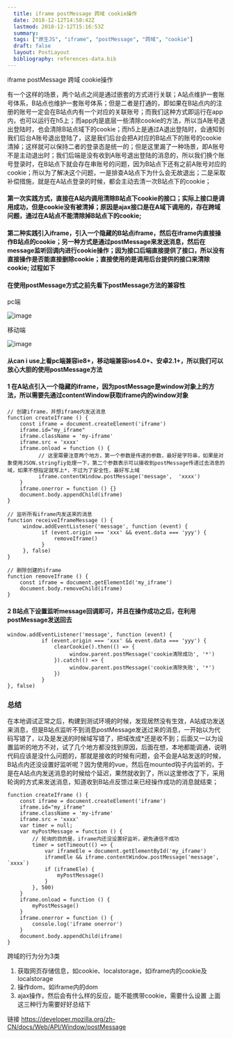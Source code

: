 ```yaml
---
  title: iframe postMessage 跨域 cookie操作
  date: 2018-12-12T14:58:42Z
  lastmod: 2018-12-12T15:16:53Z
  summary: 
  tags: ["原生JS", "iframe", "postMessage", "跨域", "cookie"]
  draft: false
  layout: PostLayout
  bibliography: references-data.bib
---
```


iframe postMessage 跨域 cookie操作

有一个这样的场景，两个站点之间是通过嵌套的方式进行关联；A站点维护一套账号体系，B站点也维护一套账号体系；但是二者是打通的，即如果在B站点内的注册的账号一定会在B站点内有一个对应的关联账号；而我们这种方式即运行在app内，也可以运行在h5上；而app内是底层一些清除cookie的方法，所以当A账号退出登陆时，也会清除B站点域下的cookie；而h5上是通过A退出登陆时，会通知到我们后台A账号退出登陆了，这是我们后台会把A对应的B站点下的账号的cookie清掉；这样就可以保持二者的登录态是统一的；但是这里漏了一种场景，即A账号不是主动退出时；我们后端是没有收到A账号退出登陆的消息的，所以我们换个账号登录时，在B站点下就会存在串账号的问题，因为B站点下还有之前A账号对应的cookie；所以为了解决这个问题，一是排查A站点下为什么会无故退出；二是采取补偿措施，就是在A站点登录的时候，都会主动去清一次B站点下的cookie；

#### 第一次实践方式，直接在A站内调用清除B站点下cookie的接口；实际上接口是调用成功，但是cookie没有被清掉；原因是ajax接口是在A域下调用的，存在跨域问题，通过在A站点不能清除掉B站点下的cookie;

#### 第二种实践引入iframe，引入一个隐藏的B站点iframe，然后在iframe内直接操作B站点的cookie；另一种方式是通过postMessage来发送消息，然后在message监听回调内进行cookie操作；因为接口后端直接提供了接口，所以没有直接操作是否能直接删除cookie；直接使用的是调用后台提供的接口来清除cookie; 过程如下

#### 在使用postMessage方式之前先看下postMessage方法的兼容性

pc端

![image](https://user-images.githubusercontent.com/20950813/49878265-1b1dfb80-fe62-11e8-887f-6aec5691d86d.png)

移动端

![image](https://user-images.githubusercontent.com/20950813/49878304-34bf4300-fe62-11e8-8773-3480376f37ce.png)

#### 从can i use上看pc端兼容ie8+，移动端兼容ios4.0+、安卓2.1+，所以我们可以放心大胆的使用postMessage方法

#### 1 在A站点引入一个隐藏的iframe，因为postMessage是window对象上的方法，所以需要先通过contentWindow获取iframe内的window对象

```
// 创建iframe，并想iframe内发送消息
function createIframe () {
    const iframe = document.createElement('iframe')
    iframe.id="my_iframe"
    iframe.className = 'my-iframe'
    iframe.src = 'xxxx'
    iframe.onload = function () {
          // 这里需要注意两个地方，第一个参数是传递的参数，最好是字符串，如果是对象使用JSON.stringfiy处理一下，第二个参数表示可以接收到postMessage传递过去消息的域，如果不想指定就写上*，不过为了安全性，最好写上域
          iframe.contentWindow.postMessage('message',  'xxxx')
    }
    iframe.onerror = function () {}
    document.body.appendChild(iframe)
}

// 监听所有iframe内发送来的消息
function receiveIframeMessage () {
     window.addEventListener('message', function (event) {
           if (event.origin === 'xxx' && event.data === 'yyy') {
               removeIframe()
           }
     }, false)
}

// 删除创建的iframe
function removeIframe () {
    const iframe = document.getElementId('my_iframe')
    document.body.removeChild(iframe)
}
```

#### 2 B站点下设置监听message回调即可，并且在操作成功之后，在利用postMessage发送回去
```
window.addEventListener('message', function (event) {
           if (event.origin === 'xxx' && event.data === 'yyy') {
               clearCookie().then(() => {
                    window.parent.postMessage('cookie清除成功', '*')
               }).catch(() => {
                    window.parent.postMessage('cookie清除失败', '*')
               })
           }
}, false)
```

### 总结

在本地调试正常之后，构建到测试环境的时候，发现居然没有生效，A站成功发送来消息，但是B站点监听不到消息postMessage发送过来的消息，一开始以为代码写错了，以及是发送的时候域写错了，把域改成*还是收不到；后面又一以为设置监听的地方不对，试了几个地方都没找到原因，后面在想，本地都能调通，说明代码应该是没什么问题的，那就是接收的时候有问题，会不会是A站发送的时候，B站点内还没设置好监听呢？因为使用的vue，然后在mounted钩子内监听的，于是在A站点内发送消息的时候给个延迟，果然就收到了，所以这里修改了下，采用轮询的方式来发送消息，知道收到B站点反馈过来已经操作成功的消息就结束；

```
function createIframe () {
    const iframe = document.createElement('iframe')
    iframe.id="my_iframe"
    iframe.className = 'my-iframe'
    iframe.src = 'xxxx'
    var timer = null;
    var myPostMessage = function () {
        // 轮询的目的是，iframe内还没设置好监听，避免通信不成功
        timer = setTimeout(() => {
            var iframeEle = document.getElementById('my_iframe')
            iframeEle && iframe.contentWindow.postMessage('message', `xxxx`)
            if (iframeEle) {
                myPostMessage()
            }
        }, 500)
    }
    iframe.onload = function () {
        myPostMessage()
    }
    iframe.onerror = function () {
        console.log('iframe onerror')
    }
    document.body.appendChild(iframe)
}
```

跨域的行为分为3类
1. 获取网页存储信息，如cookie、localstorage，如iframe内的cookie及localstorage
2. 操作dom，如iframe内的dom
3. ajax操作，然后会有什么样的反应，能不能携带cookie，需要什么设置
上面这三种行为需要好好总结下

链接
https://developer.mozilla.org/zh-CN/docs/Web/API/Window/postMessage

